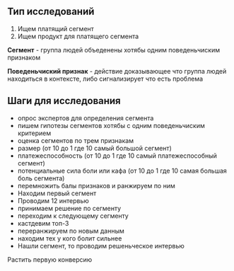 ## Тип исследований
1. Ищем платящий сегмент
2. Ищем продукт для платящего сегмента

**Сегмент** - группа людей объеденены хотябы одним поведеньчиским признаком

**Поведеньчиский признак** - действие доказывающее что группа людей находиться в контексте, либо сигнализирует что есть проблема

## Шаги для исследования
- опрос экспертов для определения сегмента
- пишем гипотезы сегментов хотябы с одним поведеньчиским критерием
- оценка сегментов по трем признакам
- размер (от 10 до 1 где 10 самый большой сегмент)
- платежеспособность (от 10 до 1 где 10 самый платежеспособный сегмент)
- потенциальные сила боли или кафа (от 10 до 1 где 10 самая большая боль сегмента)
- перемножить балы признаков и ранжируем по ним
- Находим первый сегмент
- Проводим 12 интервью
- принимаем решение по сегменту
- переходим к следующему сегменту 
- кастдевим топ-3
- переранжируем по новым данным
- находим тех у кого болит сильнее
- Нашли сегмент, то проводим решеньческое интервью

Растить первую конверсию

